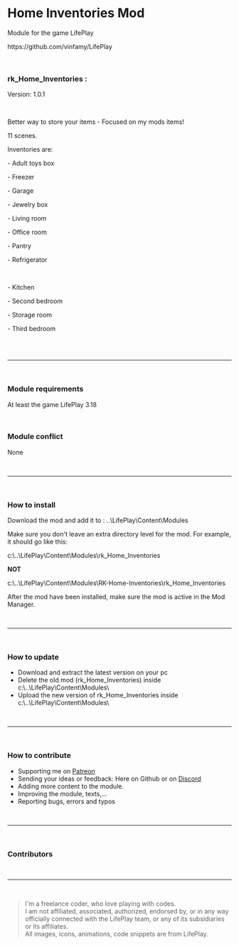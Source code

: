 <h1>Home Inventories Mod</h1>
<p>Module for the game LifePlay</p>
<p>https://github.com/vinfamy/LifePlay</p>
<br>
<h3>rk_Home_Inventories :</h3>
<p>Version: 1.0.1</p>
<br>
<p>Better way to store your items - Focused on my mods items!</p>
<p>11 scenes.</p>
<p>Inventories are:</p>
<p>- Adult toys box </p>
<p>- Freezer</p>
<p>- Garage</p>
<p>- Jewelry box</p>
<p>- Living room</p>
<p>- Office room</p>
<p>- Pantry</p>
<p>- Refrigerator</p>
<br>
<p>- Kitchen</p>
<p>- Second bedroom</p>
<p>- Storage room</p>
<p>- Third bedroom</p>
<br>
<br>
<hr>
<br>
<h3>Module requirements</h3>
<p>At least the game LifePlay 3.18</p>
<br>
<h3>Module conflict</h3>
<p>None</p>
<br>
<hr>
<br>
<h3>How to install</h3>
<p>Download the mod and add it to : ..\LifePlay\Content\Modules</p>
<p>Make sure you don't leave an extra directory level for the mod. For example, it should go like this:</p>
<p>c:\..\LifePlay\Content\Modules\rk_Home_Inventories </p>
<p><strong>NOT</strong></p>
<p>c:\..\LifePlay\Content\Modules\RK-Home-Inventories\rk_Home_Inventories</p>
<p>After the mod have been installed, make sure the mod is active in the Mod Manager. </p>
<br>
<hr>
<br>
<h3>How to update</h3>
<ul>
<li>Download and extract the latest version on your pc</li>
<li>Delete the old mod (rk_Home_Inventories) inside c:\..\LifePlay\Content\Modules\</li>
<li>Upload the new version of rk_Home_Inventories inside c:\..\LifePlay\Content\Modules\</li>
</ul>
<br>
<hr>
<br>
<h3>How to contribute</h3>
<ul>
<li>Supporting me on <a href="https://www.patreon.com/raiderknight">Patreon</a></li>
<li>Sending your ideas or feedback: Here on Github or on <a href="https://discord.gg/d3U9E2wb4Y">Discord</a></li>
<li>Adding more content to the module.</li>
<li>Improving the module, texts,...</li>
<li>Reporting bugs, errors and typos</li>
</ul>
<br>
<hr>
<br>
<h3>Contributors</h3>
<br>
<hr>
<br>
<blockquote> I'm a freelance coder, who love playing with codes.<br>
I am not affiliated, associated, authorized, endorsed by, or in any way officially connected with the LifePlay team, or any of its subsidiaries or its affiliates.<br>
All images, icons, animations, code snippets are from LifePlay.</blockquote>
